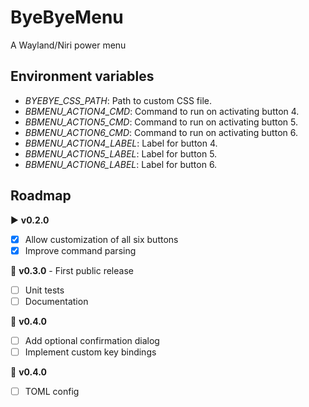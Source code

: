 # ByeByeMenu

A Wayland/Niri power menu

## Environment variables

- *BYEBYE_CSS_PATH*: Path to custom CSS file.
- *BBMENU_ACTION4_CMD*: Command to run on activating button 4.
- *BBMENU_ACTION5_CMD*: Command to run on activating button 5.
- *BBMENU_ACTION6_CMD*: Command to run on activating button 6.
- *BBMENU_ACTION4_LABEL*: Label for button 4.
- *BBMENU_ACTION5_LABEL*: Label for button 5.
- *BBMENU_ACTION6_LABEL*: Label for button 6.

## Roadmap

▶️ **v0.2.0**
- [x] Allow customization of all six buttons
- [x] Improve command parsing
 
🐌 **v0.3.0** - First public release
- [ ] Unit tests
- [ ] Documentation

🦥 **v0.4.0**
- [ ] Add optional confirmation dialog
- [ ] Implement custom key bindings

🐢 **v0.4.0**
- [ ] TOML config
